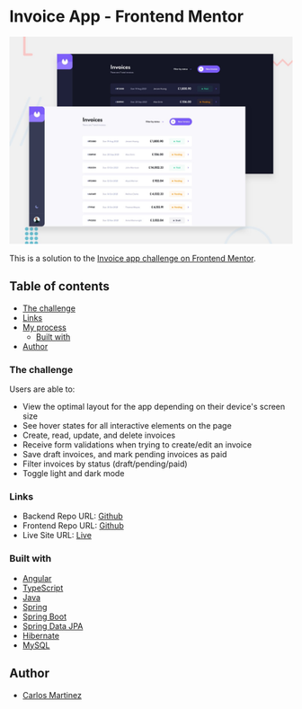 # Invoice App - Frontend Mentor

![Design preview for the Invoice app coding challenge](/src/assets/images/preview.jpeg)

This is a solution to the [Invoice app challenge on Frontend Mentor](https://www.frontendmentor.io/challenges/invoice-app-i7KaLTQjl).

## Table of contents

- [The challenge](#the-challenge)
- [Links](#links)
- [My process](#my-process)
  - [Built with](#built-with)
- [Author](#author)

### The challenge

Users are able to:

- View the optimal layout for the app depending on their device's screen size
- See hover states for all interactive elements on the page
- Create, read, update, and delete invoices
- Receive form validations when trying to create/edit an invoice
- Save draft invoices, and mark pending invoices as paid
- Filter invoices by status (draft/pending/paid)
- Toggle light and dark mode

### Links

- Backend Repo URL: [Github](https://github.com/curlos/invoice-app-backend)
- Frontend Repo URL: [Github](https://github.com/curlos/invoice-app)
- Live Site URL: [Live](http://invoice-app-beta.vercel.app/)

### Built with

- [Angular](https://angular.io/)
- [TypeScript](https://www.typescriptlang.org/)
- [Java](https://reactjs.org/)
- [Spring](https://spring.io/)
- [Spring Boot](https://spring.io/projects/spring-boot)
- [Spring Data JPA](https://spring.io/projects/spring-data-jpa)
- [Hibernate](https://hibernate.org/)
- [MySQL](https://www.mysql.com/)

## Author

- [Carlos Martinez](https://github.com/curlos)
